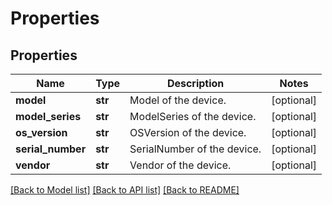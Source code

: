 # Properties

## Properties
Name | Type | Description | Notes
------------ | ------------- | ------------- | -------------
**model** | **str** | Model of the device. | [optional] 
**model_series** | **str** | ModelSeries of the device. | [optional] 
**os_version** | **str** | OSVersion of the device. | [optional] 
**serial_number** | **str** | SerialNumber of the device. | [optional] 
**vendor** | **str** | Vendor of the device. | [optional] 

[[Back to Model list]](../README.md#documentation-for-models) [[Back to API list]](../README.md#documentation-for-api-endpoints) [[Back to README]](../README.md)


